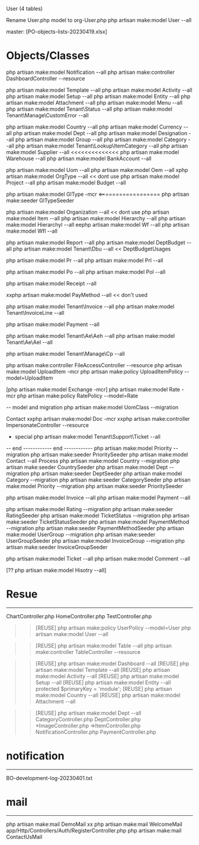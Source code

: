 User (4 tables)

Rename User.php model to org-User.php
php artisan make:model User --all

master: [PO-objects-lists-20230419.xlsx]


# Objects/Classes
php artisan make:model Notification --all
php artisan make:controller DashboardController --resource

php artisan make:model Template --all
php artisan make:model Activity --all
php artisan make:model Setup --all
php artisan make:model Entity --all
php artisan make:model Attachment --all
php artisan make:model Menu --all
php artisan make:model Tenant\Status --all
php artisan make:model Tenant\Manage\CustomError --all

php artisan make:model Country 	--all
php artisan make:model Currency	--all
php artisan make:model Dept --all
php artisan make:model Designation --all
php artisan make:model Group --all
php artisan make:model Category --all
php artisan make:model Tenant\Lookup\ItemCategory --all
php artisan make:model Supplier --all  <<<<<<<<<<<<<<
php artisan make:model Warehouse --all
php artisan make:model BankAccount --all

php artisan make:model Uom --all
php artisan make:model Oem --all
xphp artisan make:model OrgType --all	<< dont use
php artisan make:model Project --all
php artisan make:model Budget --all

php artisan make:model GlType -mcr  <==================
php artisan make:seeder GlTypeSeeder

php artisan make:model Organization --all	<< dont use
php artisan make:model Item --all
php artisan make:model Hierarchy --all
php artisan make:model Hierarchyl --all
eephp artisan make:model Wf --all
php artisan make:model Wfl --all

php artisan make:model Report --all
php artisan make:model DeptBudget --all
php artisan make:model Tenant\Dbu --all		<< DeptBudgetUsages

php artisan make:model Pr --all
php artisan make:model Prl --all

php artisan make:model Po --all
php artisan make:model Pol --all

php artisan make:model Receipt --all

xxphp artisan make:model PayMethod --all	<< don't used


php artisan make:model Tenant\Invoice --all
php artisan make:model Tenant\InvoiceLine --all


php artisan make:model Payment --all

php artisan make:model Tenant\Ae\Aeh --all
php artisan make:model Tenant\Ae\Ael --all

php artisan make:model Tenant\Manage\Cp --all

php artisan make:controller FileAccessController --resource
php artisan make:model UploadItem -mcr
php artisan make:policy UploadItemPolicy --model=UploadItem

[php artisan make:model Exchange -mcr]
php artisan make:model Rate -mcr
php artisan make:policy RatePolicy --model=Rate

-- model and migration
php artisan make:model UomClass --migration

Contact
xxphp artisan make:model Doc -mcr
xxphp artisan make:controller ImpersonateController  --resource


- special
php artisan make:model Tenant\Support\Ticket --all

-- end ------------  end ------------
php artisan make:model Priority --migration	php artisan make:seeder PrioritySeeder
php artisan make:model Contact --all
Process
php artisan make:model Country 	--migration	php artisan make:seeder CountrySeeder
php artisan make:model Dept 	--migration	php artisan make:seeder DeptSeeder
php artisan make:model Category --migration	php artisan make:seeder CategorySeeder
php artisan make:model Priority --migration	php artisan make:seeder PrioritySeeder

php artisan make:model Invoice --all
php artisan make:model Payment --all

php artisan make:model Rating 	--migration	php artisan make:seeder RatingSeeder
php artisan make:model TicketStatus --migration	php artisan make:seeder TicketStatusSeeder
php artisan make:model PaymentMethod --migration	php artisan make:seeder PaymentMethodSeeder
php artisan make:model UserGroup --migration	php artisan make:seeder UserGroupSeeder
php artisan make:model InvoiceGroup --migration	php artisan make:seeder InvoiceGroupSeeder

php artisan make:model Ticket --all
php artisan make:model Comment --all


[?? php artisan make:model Hisotry --all]

# Resue
---------------------------
ChartController.php
HomeController.php
TestController.php

>>[REUSE] php artisan make:policy UserPolicy --model=User
	  php artisan make:model User --all

>>[REUSE] php artisan make:model Table --all
	php artisan make:controller TableController --resource

>>[REUSE] php artisan make:model Dashboard --all
>>[REUSE] php artisan make:model Template --all
>>[REUSE] php artisan make:model Activity --all
>>[REUSE] php artisan make:model Setup --all
>>[REUSE] php artisan make:model Entity --all		protected $primaryKey = 'module';
>>[REUSE] php artisan make:model Country --all
>>[REUSE] php artisan make:model Attachment --all

>>[REUSE] php artisan make:model Dept --all
	CategoryController.php
	DeptController.php
	*ImageController.php
	=>ItemController.php
	NotificationController.php
	PaymentController.php

# notification
------------------------------
BO-development-log-20230401.txt


# mail
------------------------------
php artisan make:mail DemoMail
xx php artisan make:mail WelcomeMail	app/Http/Controllers/Auth/RegisterController.php
php artisan make:mail ContactUsMail

